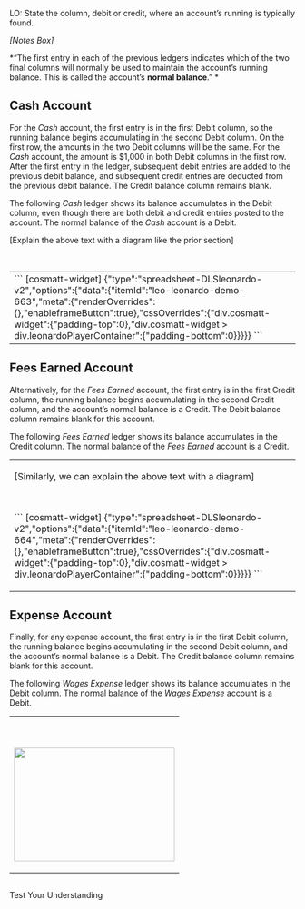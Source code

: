 LO: State the column, debit or credit, where an account’s running is typically found.

*\[Notes Box\]*

*“The first entry in each of the previous ledgers indicates which of the two final columns will normally be used to maintain the account’s running balance. This is called the account’s **normal balance**.” *

## Cash Account

For the *Cash* account, the first entry is in the first Debit column, so the running balance begins accumulating in the second Debit column. On the first row, the amounts in the two Debit columns will be the same. For the *Cash* account, the amount is $1,000 in both Debit columns in the first row. After the first entry in the ledger, subsequent debit entries are added to the previous debit balance, and subsequent credit entries are deducted from the previous debit balance. The Credit balance column remains blank.

The following *Cash* ledger shows its balance accumulates in the Debit column, even though there are both debit and credit entries posted to the account. The normal balance of the *Cash* account is a Debit.

\[Explain the above text with a diagram like the prior section\]

  

<table>
<tbody>
<tr class="odd">
<td>``` 
 [cosmatt-widget] 
 {&quot;type&quot;:&quot;spreadsheet-DLSleonardo-v2&quot;,&quot;options&quot;:{&quot;data&quot;:{&quot;itemId&quot;:&quot;leo-leonardo-demo-663&quot;,&quot;meta&quot;:{&quot;renderOverrides&quot;:{},&quot;enableframeButton&quot;:true},&quot;cssOverrides&quot;:{&quot;div.cosmatt-widget&quot;:{&quot;padding-top&quot;:0},&quot;div.cosmatt-widget &gt; div.leonardoPlayerContainer&quot;:{&quot;padding-bottom&quot;:0}}}}} 
 ```</td>
</tr>
</tbody>
</table>

## Fees Earned Account

Alternatively, for the *Fees Earned* account, the first entry is in the first Credit column, the running balance begins accumulating in the second Credit column, and the account’s normal balance is a Credit. The Debit balance column remains blank for this account.

The following *Fees Earned* ledger shows its balance accumulates in the Credit column. The normal balance of the *Fees Earned* account is a Credit.

<table>
<tbody>
<tr class="odd">
<td><p>[Similarly, we can explain the above text with a diagram]</p>
<p> </p>
<p>``` 
 [cosmatt-widget] 
 {&quot;type&quot;:&quot;spreadsheet-DLSleonardo-v2&quot;,&quot;options&quot;:{&quot;data&quot;:{&quot;itemId&quot;:&quot;leo-leonardo-demo-664&quot;,&quot;meta&quot;:{&quot;renderOverrides&quot;:{},&quot;enableframeButton&quot;:true},&quot;cssOverrides&quot;:{&quot;div.cosmatt-widget&quot;:{&quot;padding-top&quot;:0},&quot;div.cosmatt-widget &gt; div.leonardoPlayerContainer&quot;:{&quot;padding-bottom&quot;:0}}}}} 
 ```</p></td>
</tr>
</tbody>
</table>

## Expense Account

Finally, for any expense account, the first entry is in the first Debit column, the running balance begins accumulating in the second Debit column, and the account’s normal balance is a Debit. The Credit balance column remains blank for this account.

The following *Wages Expense* ledger shows its balance accumulates in the Debit column. The normal balance of the *Wages Expense* account is a Debit.

<table>
<tbody>
<tr class="odd">
<td><p> </p>
<p><img src="./Chapter_2_Recording_accounting_transactions/media/05_Normal_account_balances/image4.png" width="283" height="200" /></p></td>
</tr>
</tbody>
</table>

##   
  
Test Your Understanding 

